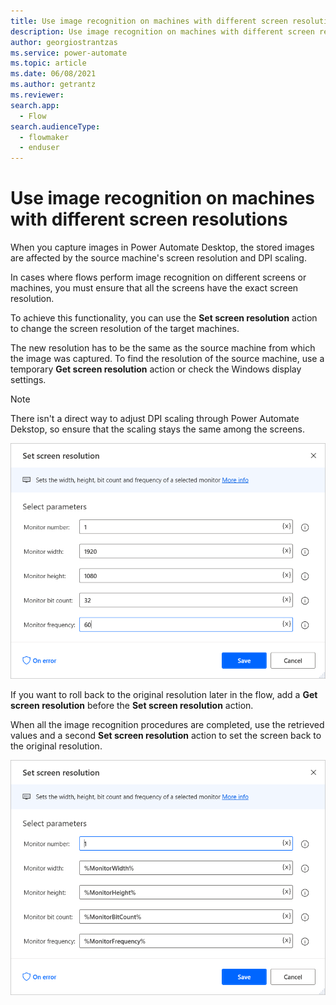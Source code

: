 ```yaml
---
title: Use image recognition on machines with different screen resolutions | Microsoft Docs
description: Use image recognition on machines with different screen resolutions
author: georgiostrantzas
ms.service: power-automate
ms.topic: article
ms.date: 06/08/2021
ms.author: getrantz
ms.reviewer:
search.app: 
  - Flow
search.audienceType: 
  - flowmaker
  - enduser
---
```


# Use image recognition on machines with different screen resolutions

When you capture images in Power Automate Desktop, the stored images are affected by the source machine's screen resolution and DPI scaling.

In cases where flows perform image recognition on different screens or machines, you must ensure that all the screens have the exact screen resolution.

To achieve this functionality, you can use the **Set screen resolution** action to change the screen resolution of the target machines.

The new resolution has to be the same as the source machine from which the image was captured. To find the resolution of the source machine, use a temporary **Get screen resolution** action or check the Windows display settings.

> [!NOTE]
> There isn't a direct way to adjust DPI scaling through Power Automate Dekstop, so ensure that the scaling stays the same among the screens.

![The Set screen resolution action.](media/image-recognition-screen-resolution/set-screen-resolution.png)

If you want to roll back to the original resolution later in the flow, add a **Get screen resolution** before the **Set screen resolution** action.

When all the image recognition procedures are completed, use the retrieved values and a second **Set screen resolution** action to set the screen back to the original resolution.

![The Set screen resolution action configured to roll back to the original resolution.](media/image-recognition-screen-resolution/set-screen-resolution-roll-back.png)